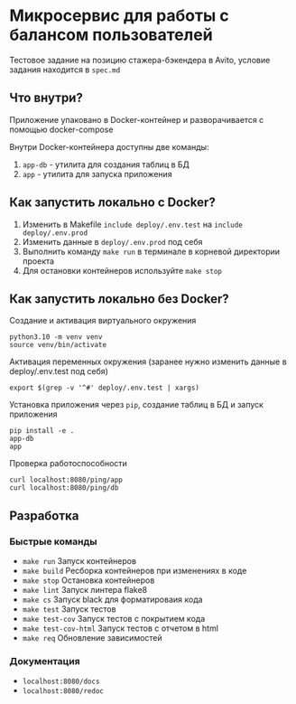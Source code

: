 # Микросервис для работы с балансом пользователей
Тестовое задание на позицию стажера-бэкендера в Avito, условие задания находится в `spec.md`
## Что внутри?
Приложение упаковано в Docker-контейнер и разворачивается с помощью docker-compose

Внутри Docker-контейнера доступны две команды:
1. `app-db` - утилита для создания таблиц в БД
2. `app` - утилита для запуска приложения

## Как запустить локально с Docker?
1. Изменить в Makefile `include deploy/.env.test` на `include deploy/.env.prod`
2. Изменить данные в `deploy/.env.prod` под себя
3. Выполнить команду `make run` в терминале в корневой директории проекта
4. Для остановки контейнеров используйте `make stop`

## Как запустить локально без Docker?
Создание и активация виртуального окружения
```
python3.10 -m venv venv
source venv/bin/activate
```
Активация переменных окружения (заранее нужно изменить данные в deploy/.env.test под себя)
```
export $(grep -v '^#' deploy/.env.test | xargs)
```
Установка приложения через `pip`, создание таблиц в БД и запуск приложения
```
pip install -e .
app-db
app
```
Проверка работоспособности
```
curl localhost:8080/ping/app
curl localhost:8080/ping/db
```

## Разработка
### Быстрые команды
- `make run` Запуск контейнеров
- `make build` Ресборка контейнеров при изменениях в коде
- `make stop` Остановка контейнеров
- `make lint` Запуск линтера flake8
- `make cs` Запуск black для форматироваия кода 
- `make test` Запуск тестов
- `make test-cov` Запуск тестов с покрытием кода
- `make test-cov-html` Запуск тестов с отчетом в html
- `make req` Обновление зависимостей
### Документация
- `localhost:8080/docs`
- `localhost:8080/redoc`
